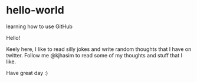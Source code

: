 # hello-world
learning how to use GitHub

Hello!

Keely here, I like to read silly jokes and write random thoughts that I have on twitter. Follow me @kjhasim to read some of my thoughts and stuff that I like. 

Have great day :)
